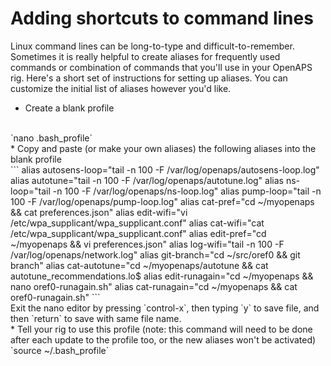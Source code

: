 # Adding shortcuts to command lines

Linux command lines can be long-to-type and difficult-to-remember.  Sometimes it is really helpful to create aliases for frequently used commands or combination of commands that you'll use in your OpenAPS rig.  Here's a short set of instructions for setting up aliases.  You can customize the initial list of aliases however you'd like.

* Create a blank profile
<br>
`nano .bash_profile`
<br>
* Copy and paste (or make your own aliases) the following aliases into the blank profile
<br>
```
alias autosens-loop="tail -n 100 -F /var/log/openaps/autosens-loop.log"
alias autotune="tail -n 100 -F /var/log/openaps/autotune.log"
alias ns-loop="tail -n 100 -F /var/log/openaps/ns-loop.log"
alias pump-loop="tail -n 100 -F /var/log/openaps/pump-loop.log"
alias cat-pref="cd ~/myopenaps && cat preferences.json"
alias edit-wifi="vi /etc/wpa_supplicant/wpa_supplicant.conf"
alias cat-wifi="cat /etc/wpa_supplicant/wpa_supplicant.conf"
alias edit-pref="cd ~/myopenaps && vi preferences.json"
alias log-wifi="tail -n 100 -F /var/log/openaps/network.log"
alias git-branch="cd ~/src/oref0 && git branch"
alias cat-autotune="cd ~/myopenaps/autotune && cat autotune_recommendations.lo$
alias edit-runagain="cd ~/myopenaps && nano oref0-runagain.sh"
alias cat-runagain="cd ~/myopenaps && cat oref0-runagain.sh"
```
<br>
Exit the nano editor by pressing `control-x`, then typing `y` to save file, and then `return` to save with same file name.
<br>
* Tell your rig to use this profile (note: this command will need to be done after each update to the profile too, or the new aliases won't be activated)
<br>
`source ~/.bash_profile`
